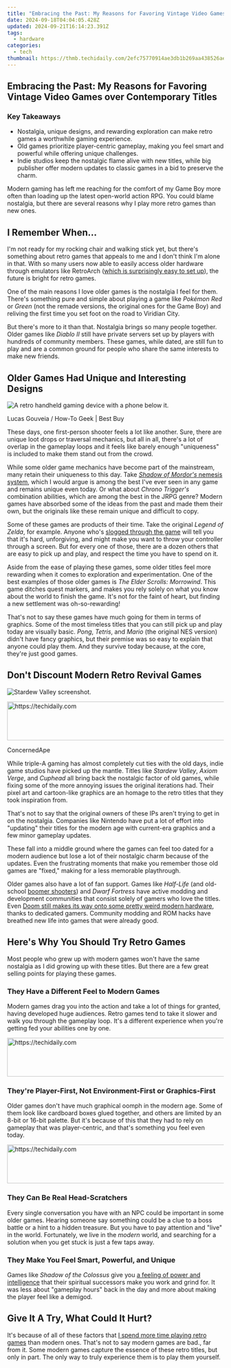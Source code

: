 ```yaml
---
title: "Embracing the Past: My Reasons for Favoring Vintage Video Games over Contemporary Titles"
date: 2024-09-18T04:04:05.428Z
updated: 2024-09-21T16:14:23.391Z
tags:
  - hardware
categories:
  - tech
thumbnail: https://thmb.techidaily.com/2efc75770914ae3db1b269aa438526aea2b37f029f972da8e465d2fb4ae63f10.jpg
---
```


## Embracing the Past: My Reasons for Favoring Vintage Video Games over Contemporary Titles

### Key Takeaways

* Nostalgia, unique designs, and rewarding exploration can make retro games a worthwhile gaming experience.
* Old games prioritize player-centric gameplay, making you feel smart and powerful while offering unique challenges.
* Indie studios keep the nostalgic flame alive with new titles, while big publisher offer modern updates to classic games in a bid to preserve the charm.

 Modern gaming has left me reaching for the comfort of my Game Boy more often than loading up the latest open-world action RPG. You could blame nostalgia, but there are several reasons why I play more retro games than new ones.

##  I Remember When…

 I'm not ready for my rocking chair and walking stick yet, but there's something about retro games that appeals to me and I don't think I'm alone in that. With so many users now able to easily access older hardware through emulators like RetroArch ([which is surprisingly easy to set up](https://some-guidance.techidaily.com/new-the-podcasters-handbook-writing-strategies-and-sample-scripts-available-free/)), the future is bright for retro games.

 One of the main reasons I love older games is the nostalgia I feel for them. There's something pure and simple about playing a game like _Pokémon Red_ or _Green_ (not the remade versions, the original ones for the Game Boy) and reliving the first time you set foot on the road to Viridian City.

 But there's more to it than that. Nostalgia brings so many people together. Older games like _Diablo II_ still have private servers set up by players with hundreds of community members. These games, while dated, are still fun to play and are a common ground for people who share the same interests to make new friends.

##  Older Games Had Unique and Interesting Designs

![A retro handheld gaming device with a phone below it.](https://static1.howtogeekimages.com/wordpress/wp-content/uploads/2024/05/a-retro-handheld-gaming-device-with-a-phone-below-it.jpg) 

Lucas Gouveia / How-To Geek | Best Buy

 These days, one first-person shooter feels a lot like another. Sure, there are unique loot drops or traversal mechanics, but all in all, there's a lot of overlap in the gameplay loops and it feels like barely enough "uniqueness" is included to make them stand out from the crowd.

 While some older game mechanics have become part of the mainstream, many retain their uniqueness to this day. Take [_Shadow of Mordor's_ nemesis system](https://www.gamesradar.com/shadow-mordor-nemesis-system-amazing-how-works/), which I would argue is among the best I've ever seen in any game and remains unique even today. Or what about _Chrono Trigger's_ combination abilities, which are among the best in the JRPG genre? Modern games have absorbed some of the ideas from the past and made them their own, but the originals like these remain unique and difficult to copy.

 Some of these games are products of their time. Take the original _Legend of Zelda_, for example. Anyone who's [slogged through the game](https://www.nintendolife.com/news/2011/09/youre%5Fnot%5Falone%5Fin%5Ffinding%5Fthe%5Ffirst%5Fzelda%5Fso%5Fhard) will tell you that it's hard, unforgiving, and might make you want to throw your controller through a screen. But for every one of those, there are a dozen others that are easy to pick up and play, and respect the time you have to spend on it.

 Aside from the ease of playing these games, some older titles feel more rewarding when it comes to exploration and experimentation. One of the best examples of those older games is _The Elder Scrolls: Morrowind_. This game ditches quest markers, and makes you rely solely on what you know about the world to finish the game. It's not for the faint of heart, but finding a new settlement was oh-so-rewarding!

 That's not to say these games have much going for them in terms of graphics. Some of the most timeless titles that you can still pick up and play today are visually basic. _Pong_, _Tetris_, and _Mario_ (the original NES version) didn't have fancy graphics, but their premise was so easy to explain that anyone could play them. And they survive today because, at the core, they're just good games.

##  Don't Discount Modern Retro Revival Games

![Stardew Valley screenshot.](https://static1.howtogeekimages.com/wordpress/wp-content/uploads/2024/07/ss_4fa0866709ede3753fdf2745349b528d5e8c4054.jpg) 

<!-- affiliate ads begin -->
<a href="https://appsumo.8odi.net/c/5597632/2151858/7443" target="_top" id="2151858">
  <img src="//a.impactradius-go.com/display-ad/7443-2151858" border="0" alt="https://techidaily.com" width="600" height="90"/>
</a>
<img height="0" width="0" src="https://appsumo.8odi.net/i/5597632/2151858/7443" style="position:absolute;visibility:hidden;" border="0" />
<!-- affiliate ads end -->

ConcernedApe

 While triple-A gaming has almost completely cut ties with the old days, indie game studios have picked up the mantle. Titles like _Stardew Valley_, _Axiom Verge_, and _Cuphead_ all bring back the nostalgic factor of old games, while fixing some of the more annoying issues the original iterations had. Their pixel art and cartoon-like graphics are an homage to the retro titles that they took inspiration from.

 That's not to say that the original owners of these IPs aren't trying to get in on the nostalgia. Companies like Nintendo have put a lot of effort into "updating" their titles for the modern age with current-era graphics and a few minor gameplay updates.

 These fall into a middle ground where the games can feel too dated for a modern audience but lose a lot of their nostalgic charm because of the updates. Even the frustrating moments that make you remember those old games are "fixed," making for a less memorable playthrough.

 Older games also have a lot of fan support. Games like _Half-Life_ (and old-school [boomer shooters](https://android-frp.techidaily.com/the-complete-guide-to-huawei-nova-y71-frp-bypass-everything-you-need-to-know-by-drfone-android/)) and _Dwarf Fortress_ have active modding and development communities that consist solely of gamers who love the titles. Even [Doom still makes its way onto some pretty weird modern hardware](https://blog-min.techidaily.com/best-3-software-to-transfer-files-tofrom-your-tecno-pop-7-pro-via-a-usb-cable-drfone-by-drfone-transfer-from-android-transfer-from-android/), thanks to dedicated gamers. Community modding and ROM hacks have breathed new life into games that were already good.

##  Here's Why You Should Try Retro Games

 Most people who grew up with modern games won't have the same nostalgia as I did growing up with these titles. But there are a few great selling points for playing these games.

###  They Have a Different Feel to Modern Games

 Modern games drag you into the action and take a lot of things for granted, having developed huge audiences. Retro games tend to take it slower and walk you through the gameplay loop. It's a different experience when you're getting fed your abilities one by one.

<!-- affiliate ads begin -->
<a href="https://appsumo.8odi.net/c/5597632/2094477/7443" target="_top" id="2094477">
  <img src="//a.impactradius-go.com/display-ad/7443-2094477" border="0" alt="https://techidaily.com" width="728" height="90"/>
</a>
<img height="0" width="0" src="https://appsumo.8odi.net/i/5597632/2094477/7443" style="position:absolute;visibility:hidden;" border="0" />
<!-- affiliate ads end -->

###  They're Player-First, Not Environment-First or Graphics-First

 Older games don't have much graphical oomph in the modern age. Some of them look like cardboard boxes glued together, and others are limited by an 8-bit or 16-bit palette. But it's because of this that they had to rely on gameplay that was player-centric, and that's something you feel even today.

<!-- affiliate ads begin -->
<a href="https://aligracehair.sjv.io/c/5597632/2135405/19272" target="_top" id="2135405">
  <img src="//a.impactradius-go.com/display-ad/19272-2135405" border="0" alt="https://techidaily.com" width="728" height="90"/>
</a>
<img height="0" width="0" src="https://aligracehair.sjv.io/i/5597632/2135405/19272" style="position:absolute;visibility:hidden;" border="0" />
<!-- affiliate ads end -->

###  They Can Be Real Head-Scratchers

 Every single conversation you have with an NPC could be important in some older games. Hearing someone say something could be a clue to a boss battle or a hint to a hidden treasure. But you have to pay attention and "live" in the world. Fortunately, we live in the _modern_ world, and searching for a solution when you get stuck is just a few taps away.

###  They Make You Feel Smart, Powerful, and Unique

 Games like _Shadow of the Colossus_ give you [a feeling of power and intelligence](https://www.gameskinny.com/reviews/retro-review-shadow-of-the-colossus/) that their spiritual successors make you work and grind for. It was less about "gameplay hours" back in the day and more about making the player feel like a demigod.

##  Give It A Try, What Could It Hurt?

 It's because of all of these factors that [I spend more time playing retro games](https://vp-tips.techidaily.com/updated-2024-approved-pixels-of-laughter-mobile-apps-transform-images/) than modern ones. That's not to say modern games are bad., far from it. Some modern games capture the essence of these retro titles, but only in part. The only way to truly experience them is to play them yourself.

<ins class="adsbygoogle"
     style="display:block"
     data-ad-format="autorelaxed"
     data-ad-client="ca-pub-7571918770474297"
     data-ad-slot="1223367746"></ins>

<ins class="adsbygoogle"
     style="display:block"
     data-ad-client="ca-pub-7571918770474297"
     data-ad-slot="8358498916"
     data-ad-format="auto"
     data-full-width-responsive="true"></ins>



